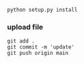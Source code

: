 ```
python setup.py install
```
### upload file
```
git add .
git commit -m 'update'
git push origin main
```